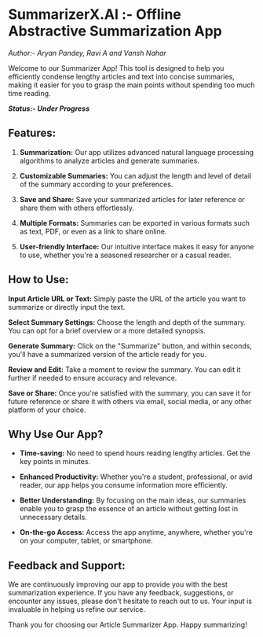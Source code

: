 # SummarizerX.AI :- Offline Abstractive Summarization App
*Author:- Aryan Pandey, Ravi A and Vansh Nahar*


Welcome to our Summarizer App! This tool is designed to help you efficiently condense lengthy articles and text into concise summaries, making it easier for you to grasp the main points without spending too much time reading.

***Status:- Under Progress***

## **Features:**
1) **Summarization:** Our app utilizes advanced natural language processing algorithms to analyze articles and generate summaries.

2) **Customizable Summaries:** You can adjust the length and level of detail of the summary according to your preferences.

3) **Save and Share:** Save your summarized articles for later reference or share them with others effortlessly.

4) **Multiple Formats:** Summaries can be exported in various formats such as text, PDF, or even as a link to share online.

5) **User-friendly Interface:** Our intuitive interface makes it easy for anyone to use, whether you're a seasoned researcher or a casual reader.

## **How to Use:**
**Input Article URL or Text:** Simply paste the URL of the article you want to summarize or directly input the text.

**Select Summary Settings:** Choose the length and depth of the summary. You can opt for a brief overview or a more detailed synopsis.

**Generate Summary:** Click on the "Summarize" button, and within seconds, you'll have a summarized version of the article ready for you.

**Review and Edit:** Take a moment to review the summary. You can edit it further if needed to ensure accuracy and relevance.

**Save or Share:** Once you're satisfied with the summary, you can save it for future reference or share it with others via email, social media, or any other platform of your choice.

## **Why Use Our App?**
- **Time-saving:** No need to spend hours reading lengthy articles. Get the key points in minutes.

- **Enhanced Productivity:** Whether you're a student, professional, or avid reader, our app helps you consume information more efficiently.

- **Better Understanding:** By focusing on the main ideas, our summaries enable you to grasp the essence of an article without getting lost in unnecessary details.

- **On-the-go Access:** Access the app anytime, anywhere, whether you're on your computer, tablet, or smartphone.

## **Feedback and Support:**
We are continuously improving our app to provide you with the best summarization experience. If you have any feedback, suggestions, or encounter any issues, please don't hesitate to reach out to us. Your input is invaluable in helping us refine our service.

Thank you for choosing our Article Summarizer App. Happy summarizing!







